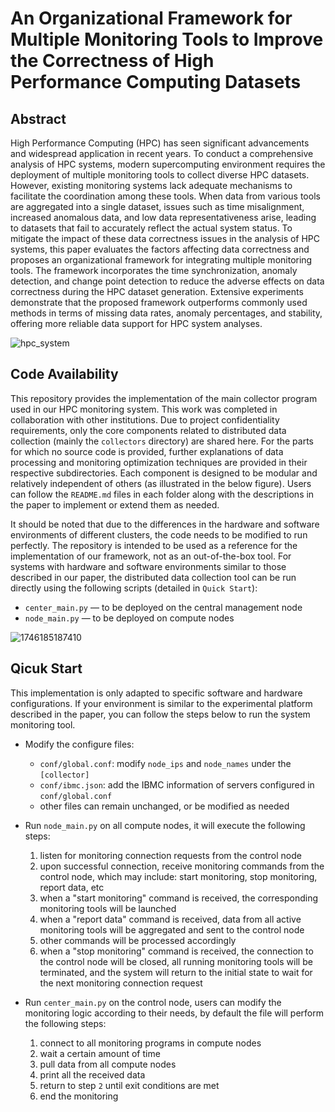 # An Organizational Framework for Multiple Monitoring Tools to Improve the Correctness of High Performance Computing Datasets

## Abstract

High Performance Computing (HPC) has seen significant advancements and widespread application in recent years. To conduct a comprehensive analysis of HPC systems, modern supercomputing environment requires the deployment of multiple monitoring tools to collect diverse HPC datasets. However, existing monitoring systems lack adequate mechanisms to facilitate the coordination among these tools. When data from various tools are aggregated into a single dataset, issues such as time misalignment, increased anomalous data, and low data representativeness arise, leading to datasets that fail to accurately reflect the actual system status. To mitigate the impact of these data correctness issues in the analysis of HPC systems, this paper evaluates the factors affecting data correctness and proposes an organizational framework for integrating multiple monitoring tools. The framework incorporates the time synchronization, anomaly detection, and change point detection to reduce the adverse effects on data correctness during the HPC dataset generation. Extensive experiments demonstrate that the proposed framework outperforms commonly used methods in terms of missing data rates, anomaly percentages, and stability, offering more reliable data support for HPC system analyses.

![hpc_system](https://github.com/user-attachments/assets/1caf9a06-793a-43ab-96ef-d06f5fe53225)

## Code Availability

This repository provides the implementation of the main collector program used in our HPC monitoring system. This work was completed in collaboration with other institutions. Due to project confidentiality requirements, only the core components related to distributed data collection (mainly the `collectors` directory) are shared here. For the parts for which no source code is provided, further explanations of data processing and monitoring optimization techniques are provided in their respective subdirectories. Each component is designed to be modular and relatively independent of others (as illustrated in the below figure). Users can follow the `README.md` files in each folder along with the descriptions in the paper to implement or extend them as needed.

It should be noted that due to the differences in the hardware and software environments of different clusters, the code needs to be modified to run perfectly. The repository is intended to be used as a reference for the implementation of our framework, not as an out-of-the-box tool. For systems with hardware and software environments similar to those described in our paper, the distributed data collection tool can be run directly using the following scripts (detailed in `Quick Start`):

- `center_main.py` — to be deployed on the central management node
- `node_main.py` — to be deployed on compute nodes

![1746185187410](image/README/1746185187410.png)

## Qicuk Start

This implementation is only adapted to specific software and hardware configurations. If your environment is similar to the experimental platform described in the paper, you can follow the steps below to run the system monitoring tool.

- Modify the configure files:

  - `conf/global.conf`: modify `node_ips` and `node_names` under the `[collector]`
  - `conf/ibmc.json`: add the IBMC information of servers configured in `conf/global.conf`
  - other files can remain unchanged, or be modified as needed
- Run `node_main.py` on all compute nodes, it will execute the following steps:

  1. listen for monitoring connection requests from the control node
  2. upon successful connection, receive monitoring commands from the control node, which may include: start monitoring, stop monitoring, report data, etc
  3. when a "start monitoring" command is received, the corresponding monitoring tools will be launched
  4. when a "report data" command is received, data from all active monitoring tools will be aggregated and sent to the control node
  5. other commands will be processed accordingly
  6. when a "stop monitoring" command is received, the connection to the control node will be closed, all running monitoring tools will be terminated, and the system will return to the initial state to wait for the next monitoring connection request
- Run `center_main.py` on the control node, users can modify the monitoring logic according to their needs, by default the file will perform the following steps:

  1. connect to all monitoring programs in compute nodes
  2. wait a certain amount of time
  3. pull data from all compute nodes
  4. print all the received data
  5. return to step `2` until exit conditions are met
  6. end the monitoring
